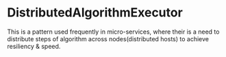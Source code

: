 # DistributedAlgorithmExecutor
This is a pattern used frequently in micro-services, where their is a need to distribute steps of algorithm across nodes(distributed hosts) to achieve resiliency &amp; speed.
